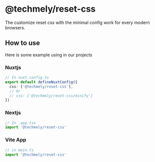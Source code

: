 # @techmely/reset-css

The customize reset css with the minimal config work for every modern browsers.

## How to use

Here is some example using in our projects

### Nuxtjs

```ts
// In nuxt.config.ts
export default defineNuxtConfig({
  css: ['@techmely/reset-css'],
  // Or
  // css: ['@techmely/reset-css/minify']
})
```

### Nextjs

```ts
// In _app.tsx
import '@techmely/reset-css'
```


### Vite App

```ts
// in main.ts
import '@techmely/reset-css'
```
